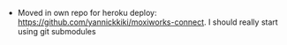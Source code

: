 * Moved in own repo for heroku 
  deploy: https://github.com/yannickkiki/moxiworks-connect. 
I should really start using git submodules
